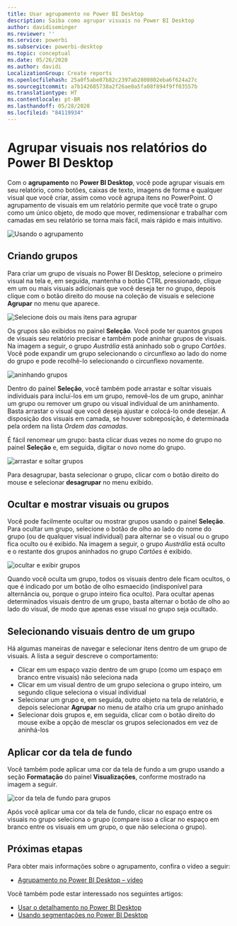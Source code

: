 ```yaml
---
title: Usar agrupamento no Power BI Desktop
description: Saiba como agrupar visuais no Power BI Desktop
author: davidiseminger
ms.reviewer: ''
ms.service: powerbi
ms.subservice: powerbi-desktop
ms.topic: conceptual
ms.date: 05/26/2020
ms.author: davidi
LocalizationGroup: Create reports
ms.openlocfilehash: 25a0f5abe07b82c2397ab2800802eba6f624a27c
ms.sourcegitcommit: a7b142685738a2f26ae0a5fa08f894f9ff03557b
ms.translationtype: HT
ms.contentlocale: pt-BR
ms.lasthandoff: 05/28/2020
ms.locfileid: "84119934"
---
```

# <a name="group-visuals-in-power-bi-desktop-reports"></a>Agrupar visuais nos relatórios do Power BI Desktop
Com o **agrupamento** no **Power BI Desktop**, você pode agrupar visuais em seu relatório, como botões, caixas de texto, imagens de forma e qualquer visual que você criar, assim como você agrupa itens no PowerPoint. O agrupamento de visuais em um relatório permite que você trate o grupo como um único objeto, de modo que mover, redimensionar e trabalhar com camadas em seu relatório se torna mais fácil, mais rápido e mais intuitivo.

![Usando o agrupamento](media/desktop-grouping-visuals/grouping-visuals-01.png)


## <a name="creating-groups"></a>Criando grupos

Para criar um grupo de visuais no Power BI Desktop, selecione o primeiro visual na tela e, em seguida, mantenha o botão CTRL pressionado, clique em um ou mais visuais adicionais que você deseja ter no grupo, depois clique com o botão direito do mouse na coleção de visuais e selecione **Agrupar** no menu que aparece.

![Selecione dois ou mais itens para agrupar](media/desktop-grouping-visuals/grouping-visuals-02.png)

Os grupos são exibidos no painel **Seleção**. Você pode ter quantos grupos de visuais seu relatório precisar e também pode aninhar grupos de visuais. Na imagem a seguir, o grupo *Austrália* está aninhado sob o grupo *Cartões*. Você pode expandir um grupo selecionando o circunflexo ao lado do nome do grupo e pode recolhê-lo selecionando o circunflexo novamente. 

![aninhando grupos](media/desktop-grouping-visuals/grouping-visuals-03.png)

Dentro do painel **Seleção**, você também pode arrastar e soltar visuais individuais para incluí-los em um grupo, removê-los de um grupo, aninhar um grupo ou remover um grupo ou visual individual de um aninhamento. Basta arrastar o visual que você deseja ajustar e colocá-lo onde desejar. A disposição dos visuais em camada, se houver sobreposição, é determinada pela ordem na lista *Ordem das camadas*.

É fácil renomear um grupo: basta clicar duas vezes no nome do grupo no painel **Seleção** e, em seguida, digitar o novo nome do grupo.

![arrastar e soltar grupos](media/desktop-grouping-visuals/grouping-visuals-04.png)

Para desagrupar, basta selecionar o grupo, clicar com o botão direito do mouse e selecionar **desagrupar** no menu exibido.

## <a name="hide-and-show-visuals-or-groups"></a>Ocultar e mostrar visuais ou grupos

Você pode facilmente ocultar ou mostrar grupos usando o painel **Seleção**. Para ocultar um grupo, selecione o botão de olho ao lado do nome do grupo (ou de qualquer visual individual) para alternar se o visual ou o grupo fica oculto ou é exibido. Na imagem a seguir, o grupo *Austrália* está oculto e o restante dos grupos aninhados no grupo *Cartões* é exibido.


![ocultar e exibir grupos](media/desktop-grouping-visuals/grouping-visuals-05.png)

Quando você oculta um grupo, todos os visuais dentro dele ficam ocultos, o que é indicado por um botão de olho esmaecido (indisponível para alternância ou, porque o grupo inteiro fica oculto). Para ocultar apenas determinados visuais dentro de um grupo, basta alternar o botão de olho ao lado do visual, de modo que apenas esse visual no grupo seja ocultado.

## <a name="selecting-visuals-within-a-group"></a>Selecionando visuais dentro de um grupo

Há algumas maneiras de navegar e selecionar itens dentro de um grupo de visuais. A lista a seguir descreve o comportamento:

* Clicar em um espaço vazio dentro de um grupo (como um espaço em branco entre visuais) não seleciona nada
* Clicar em um visual dentro de um grupo seleciona o grupo inteiro, um segundo clique seleciona o visual individual
* Selecionar um grupo e, em seguida, outro objeto na tela de relatório, e depois selecionar **Agrupar** no menu de atalho cria um grupo aninhado
* Selecionar dois grupos e, em seguida, clicar com o botão direito do mouse exibe a opção de mesclar os grupos selecionados em vez de aninhá-los

## <a name="apply-background-color"></a>Aplicar cor da tela de fundo

Você também pode aplicar uma cor da tela de fundo a um grupo usando a seção **Formatação** do painel **Visualizações**, conforme mostrado na imagem a seguir. 

![cor da tela de fundo para grupos](media/desktop-grouping-visuals/grouping-visuals-06.png)

Após você aplicar uma cor da tela de fundo, clicar no espaço entre os visuais no grupo seleciona o grupo (compare isso a clicar no espaço em branco entre os visuais em um grupo, o que não seleciona o grupo). 


## <a name="next-steps"></a>Próximas etapas
Para obter mais informações sobre o agrupamento, confira o vídeo a seguir:

* [Agrupamento no Power BI Desktop – vídeo](https://youtu.be/sf4n7VXoQHY?t=10)

Você também pode estar interessado nos seguintes artigos:

* [Usar o detalhamento no Power BI Desktop](desktop-cross-report-drill-through.md)
* [Usando segmentações no Power BI Desktop](../visuals/power-bi-visualization-slicers.md)
